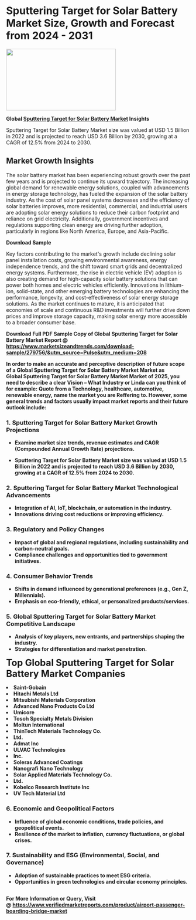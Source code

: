 <H1>Sputtering Target for Solar Battery Market Size, Growth and Forecast from 2024 - 2031</H1><img class="aligncenter size-medium wp-image-584254" src="https://thirdeyenews.in/wp-content/uploads/2024/09/Global-Market-Research-300x168.jpeg" alt="" width="300" height="168" /><p><strong>Global&nbsp;<a href="https://www.marketsizeandtrends.com/download-sample/279756/&amp;utm_source=Pulse&amp;utm_medium=208">Sputtering Target for Solar Battery Market</a> Insights</strong></p><p>Sputtering Target for Solar Battery Market size was valued at USD 1.5 Billion in 2022 and is projected to reach USD 3.6 Billion by 2030, growing at a CAGR of 12.5% from 2024 to 2030.</p><p><h2>Market Growth Insights</h2> <p>The solar battery market has been experiencing robust growth over the past few years and is projected to continue its upward trajectory. The increasing global demand for renewable energy solutions, coupled with advancements in energy storage technology, has fueled the expansion of the solar battery industry. As the cost of solar panel systems decreases and the efficiency of solar batteries improves, more residential, commercial, and industrial users are adopting solar energy solutions to reduce their carbon footprint and reliance on grid electricity. Additionally, government incentives and regulations supporting clean energy are driving further adoption, particularly in regions like North America, Europe, and Asia-Pacific.</p> <p><strong>Download Sample</strong></p> <p>Key factors contributing to the market's growth include declining solar panel installation costs, growing environmental awareness, energy independence trends, and the shift toward smart grids and decentralized energy systems. Furthermore, the rise in electric vehicle (EV) adoption is also creating demand for high-capacity solar battery solutions that can power both homes and electric vehicles efficiently. Innovations in lithium-ion, solid-state, and other emerging battery technologies are enhancing the performance, longevity, and cost-effectiveness of solar energy storage solutions. As the market continues to mature, it is anticipated that economies of scale and continuous R&D investments will further drive down prices and improve storage capacity, making solar energy more accessible to a broader consumer base.</p> <p><strong></p><p><span class=""><strong>Download Full PDF Sample Copy of Global Sputtering Target for Solar Battery Market Report</strong> @ <a href="https://www.marketsizeandtrends.com/download-sample/279756/&amp;utm_source=Pulse&amp;utm_medium=208" target="_blank">https://www.marketsizeandtrends.com/download-sample/279756/&amp;utm_source=Pulse&amp;utm_medium=208</a></span></p><p>In order to make an accurate and perceptive description of future scope of a Global&nbsp;Sputtering Target for Solar Battery Market Market as Global&nbsp;Sputtering Target for Solar Battery Market Market of 2025, you need to describe a clear Vision &ndash; What Industry or Linda can you think of for example: Quote from a Technology, healthcare, automotive, renewable energy, name the market you are Reffering to. However, some general trends and factors usually impact market reports and their future outlook include:</p><h3>1.&nbsp;<strong>Sputtering Target for Solar Battery Market Growth Projections</strong></h3><ul><li>Examine market size trends, revenue estimates and CAGR (Compounded Annual Growth Rate) projections.</li><li><p>Sputtering Target for Solar Battery Market size was valued at USD 1.5 Billion in 2022 and is projected to reach USD 3.6 Billion by 2030, growing at a CAGR of 12.5% from 2024 to 2030.</p></li></ul><h3>2.&nbsp;<strong>Sputtering Target for Solar Battery Market Technological Advancements</strong></h3><ul><li>Integration of AI, IoT, blockchain, or automation in the industry.</li><li>Innovations driving cost reductions or improving efficiency.</li></ul><h3>3.&nbsp;<strong>Regulatory and Policy Changes</strong></h3><ul><li>Impact of global and regional regulations, including sustainability and carbon-neutral goals.</li><li>Compliance challenges and opportunities tied to government initiatives.</li></ul><h3>4.&nbsp;<strong>Consumer Behavior Trends</strong></h3><ul><li>Shifts in demand influenced by generational preferences (e.g., Gen Z, Millennials).</li><li>Emphasis on eco-friendly, ethical, or personalized products/services.</li></ul><h3>5.&nbsp;<strong>Global Sputtering Target for Solar Battery Market Competitive Landscape</strong></h3><ul><li>Analysis of key players, new entrants, and partnerships shaping the industry.</li><li>Strategies for differentiation and market penetration.</li></ul><p data-pm-slice="1 1 []"><span style="color: inherit; font-family: inherit; font-size: 25px;">Top Global Sputtering Target for Solar Battery Market Companies</span></p><div class="" data-test-id=""><p><li>Saint-Gobain</li><li> Hitachi Metals Ltd</li><li> Mitsubishi Materials Corporation</li><li> Advanced Nano Products Co Ltd</li><li> Umicore</li><li> Tosoh Specialty Metals Division</li><li> Moltun International</li><li> ThinTech Materials Technology Co.</li><li> Ltd.</li><li> Admat Inc</li><li> ULVAC Technologies</li><li> Inc.</li><li> Soleras Advanced Coatings</li><li> Nanografi Nano Technology</li><li> Solar Applied Materials Technology Co.</li><li> Ltd.</li><li> Kobelco Research Institute Inc</li><li> UV Tech Material Ltd</li></p></div><h3>6.&nbsp;<strong>Economic and Geopolitical Factors</strong></h3><ul><li>Influence of global economic conditions, trade policies, and geopolitical events.</li><li>Resilience of the market to inflation, currency fluctuations, or global crises.</li></ul><h3>7.&nbsp;<strong>Sustainability and ESG (Environmental, Social, and Governance)</strong></h3><ul><li>Adoption of sustainable practices to meet ESG criteria.</li><li>Opportunities in green technologies and circular economy principles.</li></ul><h2><strong style="font-size: 14px;">For More Information or Query, Visit @&nbsp;</strong><a style="background-color: #ffffff; font-size: 14px;" href="https://www.marketsizeandtrends.com/report/sputtering-target-for-solar-battery-market/" target="_blank">https://www.verifiedmarketreports.com/product/airport-passenger-boarding-bridge-market</a></h2>

